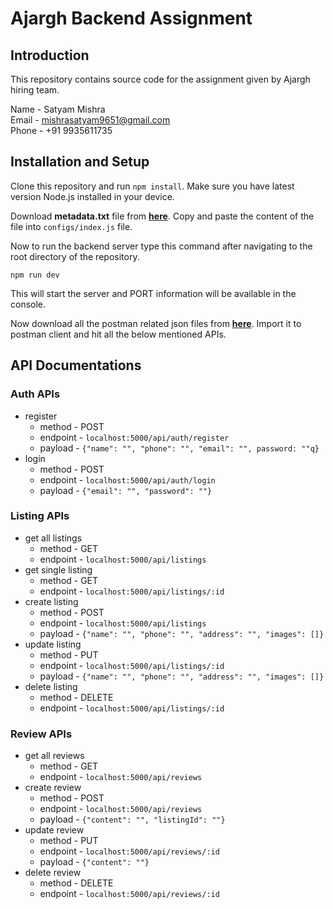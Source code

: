 
# Ajargh Backend Assignment

## Introduction

This repository contains source code for the assignment given by Ajargh hiring team. 

Name - Satyam Mishra \
Email - mishrasatyam9651@gmail.com\
Phone - +91 9935611735

## Installation and Setup

Clone this repository and run `npm install`. Make sure you have latest version Node.js installed in your device.

Download **metadata.txt** file from **[here](https://drive.google.com/file/d/1bUv-9lijWId8qugp3ewxrCT0KrmYhii1/view?usp=sharing)**. Copy and paste the content of the file into `configs/index.js` file.

Now to run the backend server type this command after navigating to the root directory of the repository.

`npm run dev`

This will start the server and PORT information will be available in the console. 

Now download all the postman related json files from **[here](https://drive.google.com/drive/folders/1X1uLWl5-N1DF3hxrpk3StiLhivRWsbtN?usp=sharing)**. Import it to postman client and hit all the below mentioned APIs.

## API Documentations

### Auth APIs

- register 
    - method - POST
    - endpoint - `localhost:5000/api/auth/register`
    - payload - `{"name": "", "phone": "", "email": "", password: ""q}`
- login
    - method - POST
    - endpoint - `localhost:5000/api/auth/login`
    - payload - `{"email": "", "password": ""}`

### Listing APIs

- get all listings
    - method - GET
    - endpoint - `localhost:5000/api/listings`
- get single listing
    - method - GET
    - endpoint - `localhost:5000/api/listings/:id`
- create listing
    - method - POST
    - endpoint - `localhost:5000/api/listings`
    - payload - `{"name": "", "phone": "", "address": "", "images": []}` 
- update listing
    - method - PUT
    - endpoint - `localhost:5000/api/listings/:id`
    - payload - `{"name": "", "phone": "", "address": "", "images": []}` 
- delete listing
    - method - DELETE
    - endpoint - `localhost:5000/api/listings/:id`

### Review APIs

- get all reviews
    - method - GET
    - endpoint - `localhost:5000/api/reviews`
- create review
    - method - POST
    - endpoint - `localhost:5000/api/reviews`
    - payload - `{"content": "", "listingId": ""}` 
- update review
    - method - PUT
    - endpoint - `localhost:5000/api/reviews/:id`
    - payload - `{"content": ""}`  
- delete review
    - method - DELETE
    - endpoint - `localhost:5000/api/reviews/:id`
